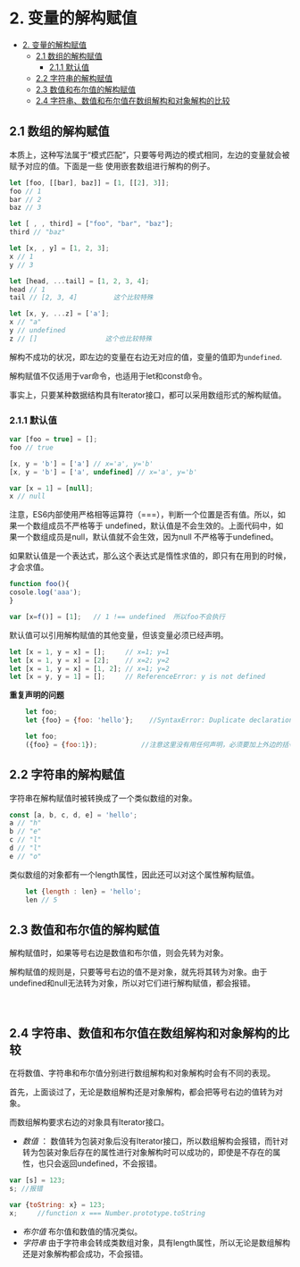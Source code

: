 ﻿# 2. 变量的解构赋值

<!-- TOC -->

- [2. 变量的解构赋值](#2-变量的解构赋值)
  - [2.1 数组的解构赋值](#21-数组的解构赋值)
    - [2.1.1 默认值](#211-默认值)
  - [2.2 字符串的解构赋值](#22-字符串的解构赋值)
  - [2.3 数值和布尔值的解构赋值](#23-数值和布尔值的解构赋值)
  - [2.4 字符串、数值和布尔值在数组解构和对象解构的比较](#24-字符串数值和布尔值在数组解构和对象解构的比较)

<!-- /TOC -->

## 2.1 数组的解构赋值

本质上，这种写法属于“模式匹配”，只要等号两边的模式相同，左边的变量就会被赋予对应的值。下面是一些
使用嵌套数组进行解构的例子。  

```javascript
let [foo, [[bar], baz]] = [1, [[2], 3]];
foo // 1
bar // 2
baz // 3

let [ , , third] = ["foo", "bar", "baz"];
third // "baz"

let [x, , y] = [1, 2, 3];
x // 1
y // 3

let [head, ...tail] = [1, 2, 3, 4];
head // 1
tail // [2, 3, 4]         这个比较特殊

let [x, y, ...z] = ['a'];
x // "a"
y // undefined
z // []                 这个也比较特殊
```  

解构不成功的状况，即左边的变量在右边无对应的值，变量的值即为`undefined`.   

解构赋值不仅适用于var命令，也适用于let和const命令。    

事实上，只要某种数据结构具有Iterator接口，都可以采用数组形式的解构赋值。  


### 2.1.1 默认值

```javascript
var [foo = true] = [];
foo // true

[x, y = 'b'] = ['a'] // x='a', y='b'
[x, y = 'b'] = ['a', undefined] // x='a', y='b'

var [x = 1] = [null];
x // null
```  

注意，ES6内部使用严格相等运算符（===），判断一个位置是否有值。所以，如果一个数组成员不严格等于
undefined，默认值是不会生效的。上面代码中，如果一个数组成员是null，默认值就不会生效，因为null
不严格等于undefined。  

如果默认值是一个表达式，那么这个表达式是惰性求值的，即只有在用到的时候，才会求值。  

```javascript
function foo(){
cosole.log('aaa');
}

var [x=f()] = [1];   // 1 !== undefined  所以foo不会执行
```   

默认值可以引用解构赋值的其他变量，但该变量必须已经声明。    

```js
let [x = 1, y = x] = [];     // x=1; y=1
let [x = 1, y = x] = [2];    // x=2; y=2
let [x = 1, y = x] = [1, 2]; // x=1; y=2
let [x = y, y = 1] = [];     // ReferenceError: y is not defined
```   

**重复声明的问题**  

```javascript
	let foo;
	let {foo} = {foo: 'hello'};    //SyntaxError: Duplicate declaration "foo"    //这个好理解

	let foo;
	({foo} = {foo:1});           //注意这里没有用任何声明，必须要加上外边的括号， 因为JavaScript引擎会将{x}理解成一个代码块，从而发生语法错误。只有不将大括号写在行首，避免JavaScript将其解释为代码块，才能解决这个问题。这里foo可能是一个全局变量，但是在全局对象window上没这个属性 window.foo == undefined
```  

## 2.2 字符串的解构赋值

字符串在解构赋值时被转换成了一个类似数组的对象。  

```javascript
const [a, b, c, d, e] = 'hello';
a // "h"
b // "e"
c // "l"
d // "l"
e // "o"
```  

类似数组的对象都有一个length属性，因此还可以对这个属性解构赋值。  


```javascript
    let {length : len} = 'hello';
    len // 5
```  


## 2.3 数值和布尔值的解构赋值

解构赋值时，如果等号右边是数值和布尔值，则会先转为对象。   

解构赋值的规则是，只要等号右边的值不是对象，就先将其转为对象。由于undefined和null无法转为对象，所以对它们进行解构赋值，都会报错。    

　　
## 2.4 字符串、数值和布尔值在数组解构和对象解构的比较

在将数值、字符串和布尔值分别进行数组解构和对象解构时会有不同的表现。  

首先，上面谈过了，无论是数组解构还是对象解构，都会把等号右边的值转为对象。  

而数组解构要求右边的对象具有Iterator接口。  

+ *数值* ： 数值转为包装对象后没有Iterator接口，所以数组解构会报错，而针对转为包装对象后存在的属性进行对象解构时可以成功的，即使是不存在的属性，也只会返回undefined，不会报错。  

```javascript
var [s] = 123;
s; //报错

var {toString: x} = 123;
x;     //function x === Number.prototype.toString
```  
+ *布尔值*  布尔值和数值的情况类似。  
+ *字符串*  由于字符串会转成类数组对象，具有length属性，所以无论是数组解构还是对象解构都会成功，不会报错。
